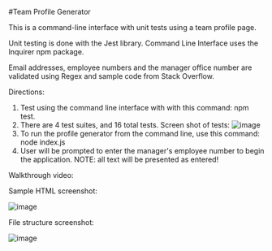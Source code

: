 
#Team Profile Generator

This is a command-line interface with unit tests using a team profile page.  

Unit testing is done with the Jest library.
Command Line Interface uses the Inquirer npm package.

Email addresses, employee numbers and the manager office number are validated using Regex and sample code from Stack Overflow.

Directions:
1.  Test using the command line interface with with this command: npm test.
2.  There are 4 test suites, and 16 total tests. Screen shot of tests: ![image](https://user-images.githubusercontent.com/10423865/111054780-504c9600-843d-11eb-8671-3aac0ed4ae1a.png)
3.  To run the profile generator from the command line, use this command: node index.js
4.  User will be prompted to enter the manager's employee number to begin the application. NOTE: all text will be presented as entered!

Walkthrough video: 



Sample HTML screenshot: 

![image](https://user-images.githubusercontent.com/10423865/111055046-f4cfd780-843f-11eb-9c76-83f2a969d221.png)


File structure screenshot:

![image](https://user-images.githubusercontent.com/10423865/111054860-fbf5e600-843d-11eb-9ace-dbea54e8f32a.png)

